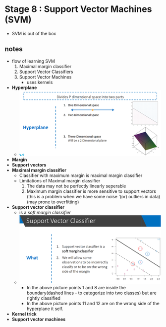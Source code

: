 # Stage 8 : Support Vector Machines (SVM)

- SVM is out of the box

## notes

- flow of learning SVM
    1) Maximal margin classifier
    2) Support Vector Classifiers
    3) Support Vector Machines 
        - uses kernels 
- **Hyperplane**
    - ![alt text](images/image.png)
- **Margin**
- **Support vectors**
- **Maximal margin classifier**
    - Classifier with maximum margin is maximal margin classifier
    - Limitations of Maximal margin classifier
        1) The data may not be perfectly linearly seperable
        2) Maximum margin classifier is more sensitive to support vectors (this is a problem when we have some noise '(or) outliers in data) (may prone to overfitting)
- **Support vector classifier**
    - is a _soft margin classifier_
    - ![alt text](images/image-1.png)
        - In the above picture points 1 and 8 are inside the boundary(dashed lines - to categorize into two classes) but are rightly classified
        - In the above picture points 11 and 12 are on the wrong side of the hyperplane it self.
- **Kernel trick** 
- **Support vector machines**
